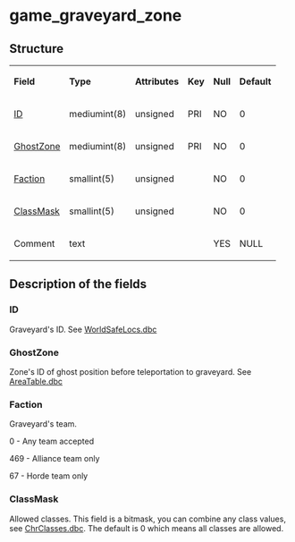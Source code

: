 # game_graveyard_zone

## Structure

<table>
<tbody>
<tr>
<td><p><strong>Field</strong></p></td>
<td><p><strong>Type</strong></p></td>
<td><p><strong>Attributes</strong></p></td>
<td><p><strong>Key</strong></p></td>
<td><p><strong>Null</strong></p></td>
<td><p><strong>Default</strong></p></td>
</tr>
<tr>
<td><p><a href="#id">ID</a></p></td>
<td><p>mediumint(8)</p></td>
<td><p>unsigned</p></td>
<td><p>PRI</p></td>
<td><p>NO</p></td>
<td><p>0</p></td>
</tr>
<tr>
<td><p><a href="#ghostzone">GhostZone</a></p></td>
<td><p>mediumint(8)</p></td>
<td><p>unsigned</p></td>
<td><p>PRI</p></td>
<td><p>NO</p></td>
<td><p>0</p></td>
</tr>
<tr>
<td><p><a href="#faction">Faction</a></p></td>
<td><p>smallint(5)</p></td>
<td><p>unsigned</p></td>
<td><p></p></td>
<td><p>NO</p></td>
<td><p>0</p></td>
</tr>
<tr>
<td><p><a href="#classmask">ClassMask</a></p></td>
<td><p>smallint(5)</p></td>
<td><p>unsigned</p></td>
<td><p></p></td>
<td><p>NO</p></td>
<td><p>0</p></td>
</tr>
<tr>
<td><p>Comment</p></td>
<td><p>text</p></td>
<td><p> </p></td>
<td><p></p></td>
<td><p>YES</p></td>
<td><p>NULL</p></td>
</tr>
</tbody>
</table>

## Description of the fields

### ID
Graveyard's ID. See [WorldSafeLocs.dbc](../../dbc/WorldSafeLocs.md)

### GhostZone
Zone's ID of ghost position before teleportation to graveyard. See [AreaTable.dbc](../../dbc/AreaTable.md)

### Faction
Graveyard's team.

0 - Any team accepted

469 - Alliance team only

67 - Horde team only

### ClassMask
Allowed classes. This field is a bitmask, you can combine any class values, see [ChrClasses.dbc](../../dbc/ChrClasses.md). The default is 0 which means all classes are allowed.
